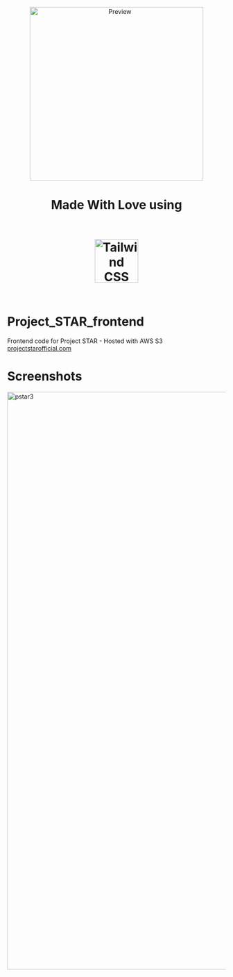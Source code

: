<p align="center">
  <img src="https://raw.githubusercontent.com/nitayneeman/made-with-love/master/preview.png" width="400" alt="Preview" />
</p>

<h1 align="center">Made With Love using <p align="center">
  <br>
  <img width="100" src="./assets/logo.svg" alt="Tailwind CSS logo">
  <br>
  <br>
</p>
</h1>

# Project_STAR_frontend
Frontend code for Project STAR - Hosted with AWS S3
<a href="projectstarofficial.com">projectstarofficial.com</a>


# Screenshots
<img width="1331" alt="pstar3" src="https://github.com/Andrewzekid/Project_STAR_frontend/assets/79450923/94485390-9994-4d3d-9257-50bfd4140fcb">
